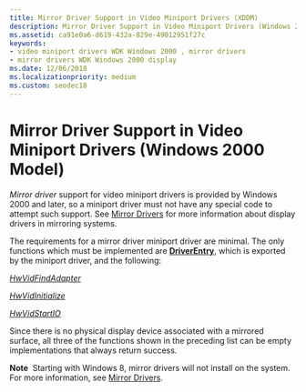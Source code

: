 ```yaml
---
title: Mirror Driver Support in Video Miniport Drivers (XDDM)
description: Mirror Driver Support in Video Miniport Drivers (Windows 2000 Model)
ms.assetid: ca91e0a6-d619-432a-829e-49012951f27c
keywords:
- video miniport drivers WDK Windows 2000 , mirror drivers
- mirror drivers WDK Windows 2000 display
ms.date: 12/06/2018
ms.localizationpriority: medium
ms.custom: seodec18
---
```


# Mirror Driver Support in Video Miniport Drivers (Windows 2000 Model)

*Mirror driver* support for video miniport drivers is provided by Windows 2000 and later, so a miniport driver must not have any special code to attempt such support. See [Mirror Drivers](mirror-drivers.md) for more information about display drivers in mirroring systems.

The requirements for a mirror driver miniport driver are minimal. The only functions which must be implemented are [**DriverEntry**](https://docs.microsoft.com/windows-hardware/drivers/display/driverentry-of-video-miniport-driver), which is exported by the miniport driver, and the following:

[*HwVidFindAdapter*](https://docs.microsoft.com/windows-hardware/drivers/ddi/content/video/nc-video-pvideo_hw_find_adapter)

[*HwVidInitialize*](https://docs.microsoft.com/windows-hardware/drivers/ddi/content/video/nc-video-pvideo_hw_initialize)

[*HwVidStartIO*](https://docs.microsoft.com/windows-hardware/drivers/ddi/content/video/nc-video-pvideo_hw_start_io)

Since there is no physical display device associated with a mirrored surface, all three of the functions shown in the preceding list can be empty implementations that always return success.

**Note**  Starting with Windows 8, mirror drivers will not install on the system. For more information, see [Mirror Drivers](mirror-drivers.md).

 

 

 





